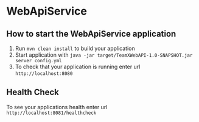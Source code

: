 # WebApiService

How to start the WebApiService application
---

1. Run `mvn clean install` to build your application
1. Start application with `java -jar target/TeamXWebAPI-1.0-SNAPSHOT.jar server config.yml`
1. To check that your application is running enter url `http://localhost:8080`

Health Check
---

To see your applications health enter url `http://localhost:8081/healthcheck`
